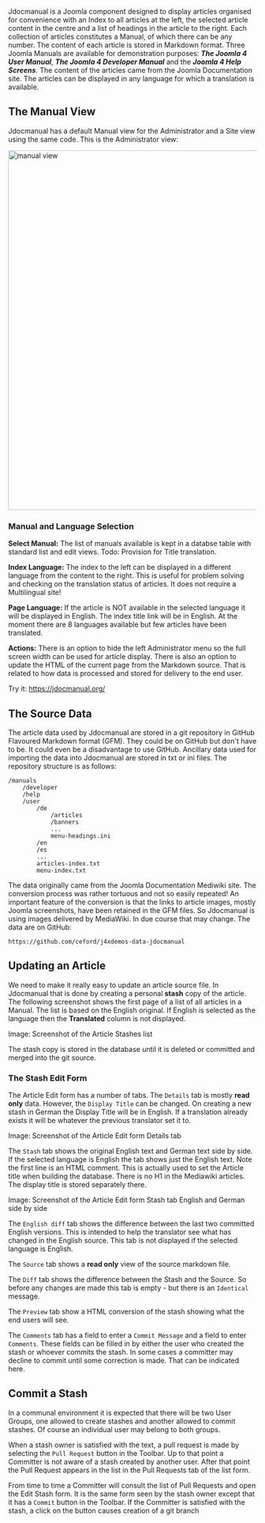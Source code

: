 <!-- Filename: Introduction_to_Jdocmanual / Display title: Introduction to Jdocmanual -->

Jdocmanual is a Joomla component designed to display articles organised for convenience with an Index to all articles at the left, the selected article content in the centre and a list of headings in the article to the right. Each collection of articles constitutes a Manual, of which there can be any number. The content of each article is stored in Markdown format. Three Joomla Manuals are available for demonstration purposes: ***The Joomla 4 User Manual***, ***The Joomla 4 Developer Manual*** and the ***Joomla 4 Help Screens***. The content of the articles came from the Joomla Documentation site. The articles can be displayed in any language for which a translation is available. 

## The Manual View

Jdocmanual has a default Manual view for the Administrator and a Site view using the same code. This is the Administrator view:

<img src="/jdocmanual2/images/manuals/docs/en/jdocmanual/jdocmanual.png" class="screenshot" alt="manual view" title="The Jdocmanual Manual View" width=1440 height=728>

### Manual and Language Selection 

**Select Manual:** The list of manuals available is kept in a databse table with standard list and edit views. Todo: Provision for Title translation.

**Index Language:** The index to the left can be displayed in a different language from the content to the right. This is useful for problem solving and checking on the translation status of articles. It does not require a Multilingual site!

**Page Language:** If the article is NOT available in the selected language it will be displayed in English. The index title link will be in English. At the moment there are 8 languages available but few articles have been translated.

**Actions:** There is an option to hide the left Administrator menu so the full screen width can be used for article display. There is also an option to update the HTML of the current page from the Markdown source. That is related to how data is processed and stored for delivery to the end user.

Try it: https://jdocmanual.org/

## The Source Data

The article data used by Jdocmanual are stored in a git repository in GitHub Flavoured Markdown format (GFM). They could be on GitHub but don't have to be. It could even be a disadvantage to use GitHub. Ancillary data used for importing the data into Jdocmanual are stored in txt or ini files. The repository structure is as follows:

```
/manuals
    /developer
    /help
    /user
        /de
            /articles
            /banners
            ...
            menu-headings.ini
        /en
        /es
        ...
        articles-index.txt
        menu-index.txt
```

The data originally came from the Joomla Documentation Mediwiki site. The conversion process was rather tortuous and not so easily repeated! An important feature of the conversion is that the links to article images, mostly Joomla screenshots, have been retained in the GFM files. So Jdocmanual is using images delivered by MediaWiki. In due course that may change. The data are on GitHub:

```
https://github.com/ceford/j4xdemos-data-jdocmanual
```

## Updating an Article

We need to make it really easy to update an article source file. In Jdocmanual that is done by creating a personal **stash** copy of the article. The following screenshot shows the first page of a list of all articles in a Manual. The list is based on the English original. If English is selected as the language then the **Translated** column is not displayed.

Image: Screenshot of the Article Stashes list

The stash copy is stored in the database until it is deleted or committed and merged into the git source.

### The Stash Edit Form

The Article Edit form has a number of tabs. The `Details` tab is mostly **read only** data. However, the `Display Title` can be changed. On creating a new stash in German the Display Title will be in English. If a translation already exists it will be whatever the previous translator set it to.

Image: Screenshot of the Article Edit form Details tab

The `Stash` tab shows the original English text and German text side by side. If the selected language is English the tab shows just the English text. Note the first line is an HTML comment. This is actually used to set the Article title when building the database. There is no H1 in the Mediawiki articles. The display title is stored separately there.

Image: Screenshot of the Article Edit form Stash tab English and German side by side

The `English diff` tab shows the difference between the last two committed English versions. This is intended to help the translator see what has changed in the English source. This tab is not displayed if the selected language is English.

The `Source` tab shows a **read only** view of the source markdown file.

The `Diff` tab shows the difference between the Stash and the Source. So before any changes are made this tab is empty - but there is an `Identical` message.

The `Preview` tab show a HTML conversion of the stash showing what the end users will see.

The `Comments` tab has a field to enter a `Commit Message` and a field to enter `Comments`. These fields can be filled in by either the user who created the stash or whoever commits the stash. In some cases a committer may decline to commit until some correction is made. That can be indicated here.

## Commit a Stash

In a communal environment it is expected that there will be two User Groups, one allowed to create stashes and another allowed to commit stashes. Of course an individual user may belong to both groups.

When a stash owner is satisfied with the text, a pull request is made by selecting the `Pull Request` button in the Toolbar. Up to that point a Committer is not aware of a stash created by another user. After that point the Pull Request appears in the list in the Pull Requests tab of the list form.

From time to time a Committer will consult the list of Pull Requests and open the Edit Stash form. It is the same form seen by the stash owner except that it has a `Commit` button in the Toolbar. If the Committer is satisfied with the stash, a click on the button causes creation of a git branch
